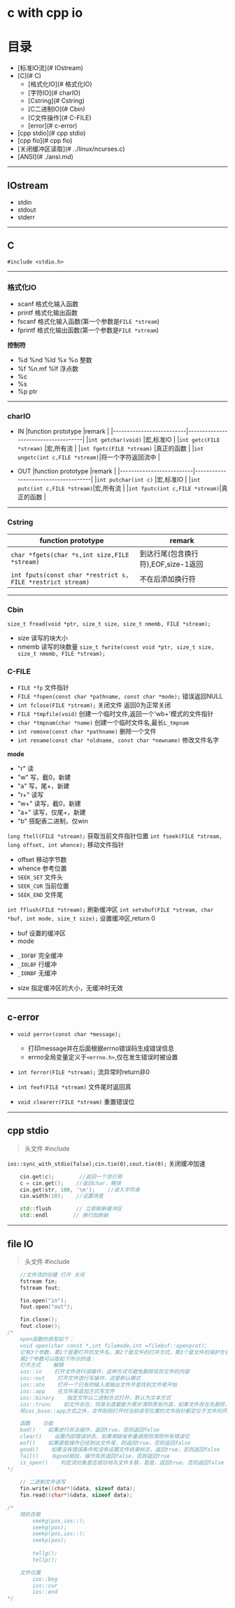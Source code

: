 # c with cpp io


# 目录

- [标准IO流](# IOstream)
- [C](# C)
  - [格式化IO](# 格式化IO)
  - [字符IO](# charIO)
  - [Cstring](# Cstring)
  - [C二进制IO](# Cbin)
  - [C文件操作](# C-FILE)
  - [error](# c-error)
- [cpp stdio](# cpp stdio)
- [cpp fio](# cpp fio)
- [关闭缓冲区读取](# ../linux/ncurses.c)
- [ANSI](# ./ansi.md)

---

## **IOstream**

+ stdin
+ stdout
+ stderr

---

## **C**

`#include <stdio.h>`

---

### 格式化IO

- scanf        格式化输入函数
- printf       格式化输出函数
- fscanf        格式化输入函数(第一个参数是`FILE *stream`)
- fprintf       格式化输出函数(第一个参数是`FILE *stream`)

__控制符__
  +    %d %nd %ld %x %o         整数
  +    %f %n.mf %lf            浮点数
  +    %c
  +    %s
  +    %p                        ptr

---

### charIO

+ IN
|function prototype        |remark                               |
|--------------------------|-------------------------------------|
|`int getchar(void)`       |宏,标准IO                            |
|`int getc(FILE *stream)`  |宏,所有流                            |
|`int fgetc(FILE *stream)` |真正的函数                           |
|`int ungetc(int c,FILE *stream)`|将一个字符返回流中             |

+ OUT
|function prototype        |remark                               |
|--------------------------|-------------------------------------|
|`int putchar(int c)`      |宏,标准IO                            |
|`int putc(int c,FILE *stream)`|宏,所有流                        |
|`int fputc(int c,FILE *stream)`|真正的函数                      |

---

### Cstring

|function prototype                                       |remark                          |
|---------------------------------------------------------|--------------------------------|
|`char *fgets(char *s,int size,FILE *stream)`             |到达行尾(包含换行符),EOF,size-1返回|
|`int fputs(const char *restrict s, FILE *restrict stream)`|不在后添加换行符               |

---

### Cbin

`size_t fread(void *ptr, size_t size, size_t nmemb, FILE *stream);`
 + size   读写的块大小
 + nmemb  读写的块数量
`size_t fwrite(const void *ptr, size_t size, size_t nmemb, FILE *stream);`

### C-FILE

- `FILE *fp` 文件指针
- `FILE *fopen(const char *pathname, const char *mode);` 错误返回NULL
- `int fclose(FILE *stream);` 关闭文件 返回0为正常关闭
- `FILE *tmpfile(void)`  创建一个临时文件,返回一个'wb+'模式的文件指针
- `char *tmpnam(char *name)`  创建一个临时文件名,最长`L_tmpnam`
- `int remove(const char *pathname)`  删除一个文件
- `int rename(const char *oldname, const char *newname)`  修改文件名字

**mode**
+ "r"   读
+ "w"   写，截0，新建
+ "a"   写，尾+，新建
+ "r+"  读写
+ "w+"  读写，截0，新建
+ "a+"  读写，仅尾+，新建
+ "b"   搭配表二进制，仅win

`long ftell(FILE *stream);` 获取当前文件指针位置
`int fseek(FILE *stream, long offset, int whence);` 移动文件指针
 + offset    移动字节数
 + whence    参考位置
  + `SEEK_SET`  文件头
  + `SEEK_CUR`  当前位置
  + `SEEK_END`  文件尾

`int fflush(FILE *stream);`  刷新缓冲区
`int setvbuf(FILE *stream, char *buf, int mode, size_t size);` 设置缓冲区,return 0
+ buf  设置的缓冲区
+ mode
 - `_IOFBF` 完全缓冲
 - `_IOLBF` 行缓冲
 - `_IONBF` 无缓冲
+ size  指定缓冲区的大小，无缓冲时无效

---

## c-error

- `void perror(const char *message);`
  - 打印message并在后面根据errno错误码生成错误信息
  - errno全局变量定义于`<errno.h>`,仅在发生错误时被设置

- `int ferror(FILE *stream);` 流异常时return非0
- `int feof(FILE *stream)`  文件尾时返回真
- `void clearerr(FILE *stream)`  重置错误位

---

## cpp stdio

>    头文件
#include <iostream>

`ios::sync_with_stdio(false);cin.tie(0),cout.tie(0);`    关闭缓冲加速

>
```cpp
    cin.get(c);        //返回一个流引用
    c = cin.get();    //返回char，略快
    cin.get(str, 100, '\n');    //读入字符串
    cin.width(10);    //设置场宽
```

>    
```cpp
    std::flush        // 立即刷新缓冲区
    std::endl        // 换行加刷新
```
________________________________________________

##    file IO

>    头文件
#include <fstream>

```cpp
    //文件流的创建 打开 关闭
    fstream fin;
    fstream fout;

    fin.open("in");
    fout.open("out");

    fin.close();
    fout.close();
/*
    open函数的原型如下：
    void open(char const *,int filemode,int =filebuf::openprot);
    它有3个参数，第1个是要打开的文件名，第2个是文件的打开方式，第3个是文件的保护方式，一般都使用默认值。
    第2个参数可以取如下所示的值：
    打开方式    解释
    ios::in    打开文件进行读操作，这种方式可避免删除现存文件的内容
    ios::out    打开文件进行写操作，这是默认模式
    ios::ate    打开一个已有的输入或输出文件并查找到文件尾开始
    ios::app    在文件尾追加方式写文件
    ios::binary    指定文件以二进制方式打开，默认为文本方式
    ios::trunc    如文件存在，将其长度截断为零并清除原有内容，如果文件存在先删除，再创建
    除ios_base::app方式之外，文件刚刚打开时当前读写位置的文件指针都定位于文件的开始位置，而ios_base::app使文件当前的写指针定位于文件尾

    函数    功能
    bad()    如果进行非法操作，返回true，否则返回false
    clear()    设置内部错误状态，如果用缺省参量调用则清除所有错误位
    eof()    如果提取操作已经到达文件尾，则返回true，否则返回false
    good()    如果没有错误条件和没有设置文件结束标志，返回true，否则返回false
    fail()    与good相反，操作失败返回false，否则返回true
    is_open()    判定流对象是否成功地与文件关联，若是，返回true，否则返回false
*/
    
    // 二进制文件读写
    fin.write((char*)&data, sizeof data);
    fin.read((char*)&data, sizeof data);

/*
    随机存取
        seekg(pos,ios::);
        seekg(pos);
        seekp(pos,ios::);
        seekp(pos);
    
        tellg();
        tellp();

    文件位置
        ios::beg
        ios::cur
        ios::end
*/
```
